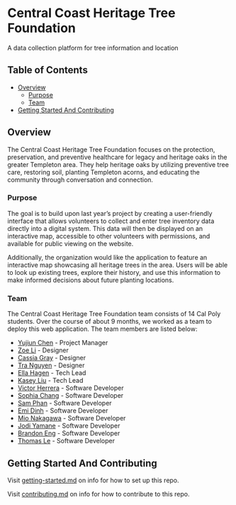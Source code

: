# Central Coast Heritage Tree Foundation

A data collection platform for tree information and location

## Table of Contents

- [Overview](#overview)
  - [Purpose](#purpose)
  - [Team](#team)
- [Getting Started And Contributing](#getting-started-and-contributing)

## Overview
The Central Coast Heritage Tree Foundation focuses on the protection, preservation, and preventive healthcare for legacy and heritage oaks in the greater Templeton area. They help heritage oaks by utilizing preventive tree care, restoring soil, planting Templeton acorns, and educating the community through conversation and connection.

### Purpose

The goal is to build upon last year’s project by creating a user-friendly interface that allows volunteers to collect and enter tree inventory data directly into a digital system. This data will then be displayed on an interactive map, accessible to other volunteers with permissions, and available for public viewing on the website.

Additionally, the organization would like the application to feature an interactive map showcasing all heritage trees in the area. Users will be able to look up existing trees, explore their history, and use this information to make informed decisions about future planting locations.

### Team

The Central Coast Heritage Tree Foundation team consists of 14 Cal Poly students. Over the course of about 9 months, we worked as a team to deploy this web application. The team members are listed below:

- [Yujiun Chen](https://www.linkedin.com/) - Project Manager
- [Zoe Li](https://www.linkedin.com/) - Designer
- [Cassia Gray](https://www.linkedin.com/) - Designer
- [Tra Nguyen](https://www.linkedin.com/) - Designer
- [Ella Hagen](https://www.linkedin.com/) - Tech Lead
- [Kasey Liu](https://www.linkedin.com/) - Tech Lead
- [Victor Herrera](https://www.linkedin.com/) - Software Developer
- [Sophia Chang](https://www.linkedin.com/) - Software Developer
- [Sam Phan](https://www.linkedin.com/) - Software Developer
- [Emi Dinh](https://www.linkedin.com/) - Software Developer
- [Mio Nakagawa](https://www.linkedin.com/) - Software Developer
- [Jodi Yamane](https://www.linkedin.com/) - Software Developer
- [Brandon Eng](https://www.linkedin.com/) - Software Developer
- [Thomas Le](https://www.linkedin.com/) - Software Developer


## Getting Started And Contributing

Visit [getting-started.md](docs/getting-started.md) on info for how to set up this repo.

Visit [contributing.md](docs/contributing.md) on info for how to contribute to this repo.
